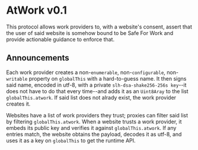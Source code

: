 # AtWork v0.1

This protocol allows work providers to, with a website's consent, assert that the user of said website is somehow bound to be Safe For Work and provide actionable guidance to enforce that.

## Announcements

Each work provider creates a non-`enumerable`, non-`configurable`, non-`writable` property on `globalThis` with a hard-to-guess name. It then signs said name, encoded in utf-8, with a private `slh-dsa-shake256-256s key`--it does not have to do that every time--and adds it as an `Uint8Aray` to the list `globalThis.atwork`. If said list does not alrady exist, the work provider creates it.

Websites have a list of work providers they trust; proxies can filter said list by filtering `globalThis.atwork`. When a website trusts a work provider, it embeds its public key and verifies it against `globalThis.atwork`. If any entries match, the website obtains the payload, decodes it as utf-8, and uses it as a key on `globalThis` to get the runtime API.

